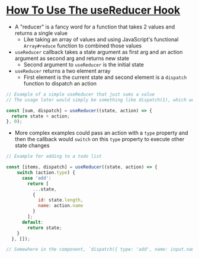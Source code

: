# [How To Use The useReducer Hook](https://daveceddia.com/usereducer-hook-examples/)

* A "reducer" is a fancy word for a function that takes 2 values and returns a single value
  * Like taking an array of values and using JavaScript's functional `Array#reduce` function to combined those values
* `useReducer` callback takes a state argument as first arg and an action argument as second arg and returns new state
  * Second argument to `useReducer` is the initial state
* `useReducer` returns a two element array
  * First element is the current state and second element is a `dispatch` function to dispatch an action

```jsx
// Example of a simple useReducer that just sums a value
// The usage later would simply be something like dispatch(1), which would increase the sum by 1

const [sum, dispatch] = useReducer((state, action) => {
  return state + action;
}, 0);
```

* More complex examples could pass an action with a `type` property and then the callback would `switch` on this `type` property to execute other state changes

```jsx
// Example for adding to a todo list

const [items, dispatch] = useReducer((state, action) => {
    switch (action.type) {
      case 'add':
        return [
          ...state,
          {
            id: state.length,
            name: action.name
          }
        ];
      default:
        return state;
    }
  }, []);

// Somewhere in the component, `dispatch({ type: 'add', name: input.name })` would be executed
```